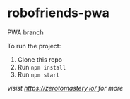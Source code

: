 # robofriends-pwa
PWA branch

To run the project:

1. Clone this repo
2. Run `npm install`
3. Run `npm start`

*visist https://zerotomastery.io/ for more*
